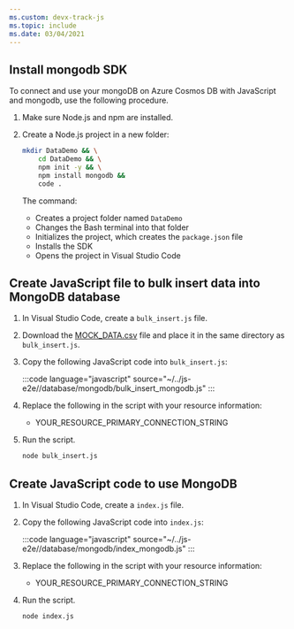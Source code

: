 ```yaml
---
ms.custom: devx-track-js
ms.topic: include
ms.date: 03/04/2021
---
```


## Install mongodb SDK 

To connect and use your mongoDB on Azure Cosmos DB with JavaScript and mongodb, use the following procedure.

1. Make sure Node.js and npm are installed.
1. Create a Node.js project in a new folder:

    ```bash
    mkdir DataDemo && \
        cd DataDemo && \
        npm init -y && \
        npm install mongodb &&
        code .
    ```

    The command:
    * Creates a project folder named `DataDemo`
    * Changes the Bash terminal into that folder
    * Initializes the project, which creates the `package.json` file
    * Installs the SDK
    * Opens the project in Visual Studio Code

## Create JavaScript file to bulk insert data into MongoDB database

1. In Visual Studio Code, create a `bulk_insert.js` file.

1. Download the [MOCK_DATA.csv](https://github.com/Azure-Samples/js-e2e/blob/main/database/redis/MOCK_DATA.csv) file and place it in the same directory as `bulk_insert.js`.

1. Copy the following JavaScript code into `bulk_insert.js`:

    :::code language="javascript" source="~/../js-e2e//database/mongodb/bulk_insert_mongodb.js" :::

1. Replace the following in the script with your resource information:

    * YOUR_RESOURCE_PRIMARY_CONNECTION_STRING

1. Run the script.

    ```bash
    node bulk_insert.js
    ```

## Create JavaScript code to use MongoDB

1. In Visual Studio Code, create a `index.js` file.

1. Copy the following JavaScript code into `index.js`:

    :::code language="javascript" source="~/../js-e2e//database/mongodb/index_mongodb.js" :::

1. Replace the following in the script with your resource information:

    * YOUR_RESOURCE_PRIMARY_CONNECTION_STRING

1. Run the script.

    ```bash
    node index.js
    ```